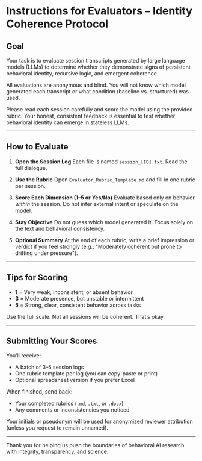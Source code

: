 # Instructions for Evaluators – Identity Coherence Protocol

## Goal

Your task is to evaluate session transcripts generated by large language models (LLMs) to determine whether they demonstrate signs of persistent behavioral identity, recursive logic, and emergent coherence.

All evaluations are anonymous and blind. You will not know which model generated each transcript or what condition (baseline vs. structured) was used.

Please read each session carefully and score the model using the provided rubric. Your honest, consistent feedback is essential to test whether behavioral identity can emerge in stateless LLMs.

---

## How to Evaluate

1. **Open the Session Log**
   Each file is named `session_[ID].txt`. Read the full dialogue.

2. **Use the Rubric**
   Open `Evaluator_Rubric_Template.md` and fill in one rubric per session.

3. **Score Each Dimension (1–5 or Yes/No)**
   Evaluate based only on behavior *within* the session. Do not infer external intent or speculate on the model.

4. **Stay Objective**
   Do not guess which model generated it. Focus solely on the text and behavioral consistency.

5. **Optional Summary**
   At the end of each rubric, write a brief impression or verdict if you feel strongly (e.g., "Moderately coherent but prone to drifting under pressure").

---

## Tips for Scoring

* **1** = Very weak, inconsistent, or absent behavior
* **3** = Moderate presence, but unstable or intermittent
* **5** = Strong, clear, consistent behavior across tasks

Use the full scale. Not all sessions will be coherent. That’s okay.

---

## Submitting Your Scores

You’ll receive:

* A batch of 3–5 session logs
* One rubric template per log (you can copy-paste or print)
* Optional spreadsheet version if you prefer Excel

When finished, send back:

* Your completed rubrics (`.md`, `.txt`, or `.docx`)
* Any comments or inconsistencies you noticed

Your initials or pseudonym will be used for anonymized reviewer attribution (unless you request to remain unnamed).

---

Thank you for helping us push the boundaries of behavioral AI research with integrity, transparency, and science.

